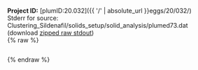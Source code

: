 **Project ID:** [plumID:20.032]({{ '/' | absolute_url }}eggs/20/032/)  
Stderr for source:  Clustering_Sildenafil/solids_setup/solid_analysis/plumed73.dat   
(download [zipped raw stdout](plumed73.dat.plumed.stdout.txt.zip))  
{% raw %}
<pre>
</pre>
{% endraw %}
